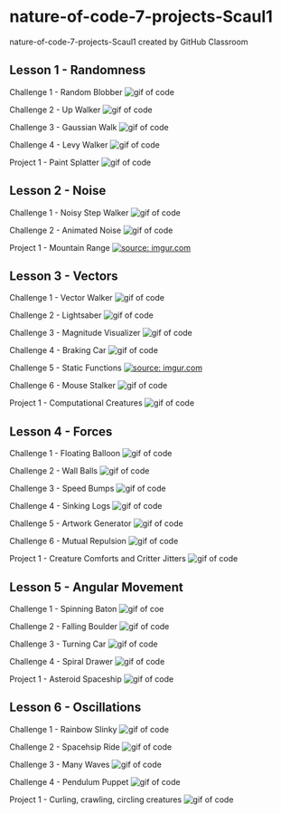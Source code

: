 # nature-of-code-7-projects-Scaul1
nature-of-code-7-projects-Scaul1 created by GitHub Classroom

## Lesson 1 - Randomness 

Challenge 1 - Random Blobber
![gif of code](https://i.imgur.com/ylW3AaR.gif)

Challenge 2 - Up Walker
![gif of code](https://i.imgur.com/x3L5ZZd.gif)

Challenge 3 - Gaussian Walk
![gif of code](https://i.imgur.com/u84ldBE.gif)

Challenge 4 - Levy Walker
![gif of code](https://i.imgur.com/LTLXHdl.gif)

Project 1 - Paint Splatter
![gif of code](https://i.imgur.com/ks6pqiE.gif)

## Lesson 2 - Noise 

Challenge 1 - Noisy Step Walker
![gif of code](https://i.imgur.com/lCuStIV.gif)

Challenge 2 - Animated Noise
![gif of code](https://i.imgur.com/MyrgjtL.gif)

Project 1 - Mountain Range
<a href="https://imgur.com/hx279Ob"><img src="https://i.imgur.com/hx279Ob.png" title="source: imgur.com" /></a>

## Lesson 3 - Vectors 

Challenge 1 - Vector Walker
![gif of code](https://i.imgur.com/ZDI3svc.gif)

Challenge 2 - Lightsaber
![gif of code](https://i.imgur.com/Vekm2j3.gif)

Challenge 3 - Magnitude Visualizer
![gif of code](https://i.imgur.com/Wh2pLMa.gif)

Challenge 4 - Braking Car
![gif of code](https://i.imgur.com/EcWlpA8.gif)

Challenge 5 - Static Functions
<a href="https://imgur.com/n6VmG4v"><img src="https://i.imgur.com/n6VmG4v.png?1" title="source: imgur.com" /></a>

Challenge 6 - Mouse Stalker
![gif of code](https://i.imgur.com/4cwqYAH.gif)

Project 1 - Computational Creatures
![gif of code](https://i.imgur.com/Pd3FB3N.gif)

## Lesson 4 - Forces

Challenge 1 - Floating Balloon
![gif of code](https://i.imgur.com/U09oJij.gif)

Challenge 2 - Wall Balls
![gif of code](https://i.imgur.com/eIGZhbD.gif)

Challenge 3 - Speed Bumps
![gif of code](https://i.imgur.com/kDJ9Cjo.gif)

Challenge 4 - Sinking Logs
![gif of code](https://i.imgur.com/fX7q3EK.gif)

Challenge 5 - Artwork Generator
![gif of code](https://i.imgur.com/oguN3ep.gif)

Challenge 6 - Mutual Repulsion
![gif of code](https://i.imgur.com/0QGw1qp.gif)

Project 1 - Creature Comforts and Critter Jitters
![gif of code](https://i.imgur.com/syMz5qN.gif)

## Lesson 5 - Angular Movement

Challenge 1 - Spinning Baton
![gif of coe](https://i.imgur.com/JkZbxux.gif)

Challenge 2 - Falling Boulder
![gif of code](https://i.imgur.com/KpGfypg.gif)

Challenge 3 - Turning Car
![gif of code](https://i.imgur.com/Z7m1ZeW.gif)

Challenge 4 - Spiral Drawer
![gif of code](https://i.imgur.com/WmSu0pi.gif)

Project 1 - Asteroid Spaceship
![gif of code](https://i.imgur.com/qsxS0zw.gif)

## Lesson 6 - Oscillations

Challenge 1 - Rainbow Slinky
![gif of code](https://i.imgur.com/Hgssf1I.gif)

Challenge 2 - Spacehsip Ride
![gif of code](https://i.imgur.com/pprfUxq.gif)

Challenge 3 - Many Waves
![gif of code](https://i.imgur.com/14wyNcc.gif)

Challenge 4 - Pendulum Puppet
![gif of code](https://i.imgur.com/Ju3XF3h.gif)

Project 1 - Curling, crawling, circling creatures
![gif of code](https://i.imgur.com/Ki1SQ7m.gif)
